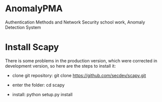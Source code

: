 # AnomalyPMA

Authentication Methods and Network Security school work, Anomaly Detection System

# Install Scapy

There is some problems in the production version, which were corrected in development version, so here are the steps to install it:

- clone git repository: git clone https://github.com/secdev/scapy.git

- enter the folder: cd scapy

- install: python setup.py install
